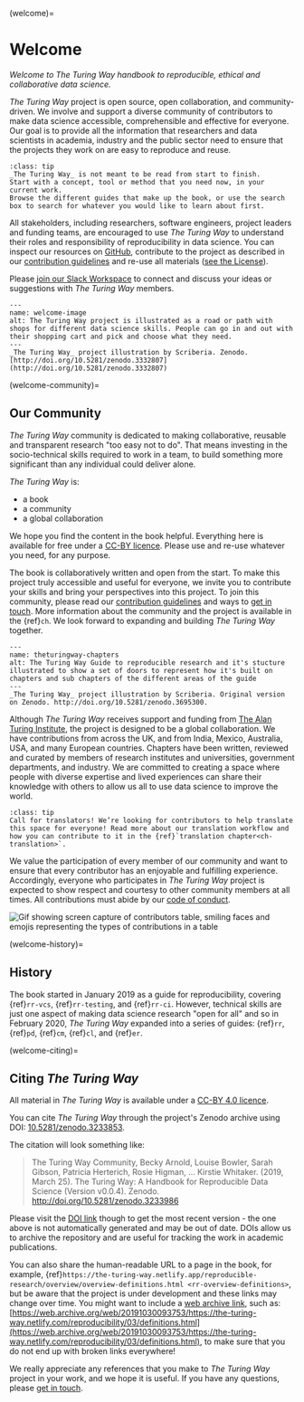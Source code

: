 (welcome)=
# Welcome

*Welcome to The Turing Way handbook to reproducible, ethical and collaborative data science.*

_The Turing Way_ project is open source, open collaboration, and community-driven.
We involve and support a diverse community of contributors to make data science accessible, comprehensible and effective for everyone.
Our goal is to provide all the information that researchers and data scientists in academia, industry and the public sector need to ensure that the projects they work on are easy to reproduce and reuse.

```{admonition} Top Tip
:class: tip
_The Turing Way_ is not meant to be read from start to finish.
Start with a concept, tool or method that you need now, in your current work.
Browse the different guides that make up the book, or use the search box to search for whatever you would like to learn about first.
```

All stakeholders, including researchers, software engineers, project leaders and funding teams, are encouraged to use _The Turing Way_ to understand their roles and responsibility of reproducibility in data science.
You can inspect our resources on [GitHub](https://github.com/alan-turing-institute/the-turing-way), contribute to the project as described in our [contribution guidelines](https://github.com/alan-turing-institute/the-turing-way/blob/main/CONTRIBUTING.md) and re-use all materials ([see the License](https://github.com/alan-turing-institute/the-turing-way/blob/main/LICENSE.md)).

Please [join our Slack Workspace](https://join.slack.com/t/theturingway/shared_invite/zt-fn608gvb-h_ZSpoA29cCdUwR~TIqpBw) to connect and discuss your ideas or suggestions with *The Turing Way* members.

```{figure} figures/theturingway-pathway.*
---
name: welcome-image
alt: The Turing Way project is illustrated as a road or path with shops for different data science skills. People can go in and out with their shopping cart and pick and choose what they need.
---
_The Turing Way_ project illustration by Scriberia. Zenodo. [http://doi.org/10.5281/zenodo.3332807](http://doi.org/10.5281/zenodo.3332807)
```

(welcome-community)=
## Our Community

_The Turing Way_ community is dedicated to making collaborative, reusable and transparent research "too easy not to do".
That means investing in the socio-technical skills required to work in a team, to build something more significant than any individual could deliver alone.

_The Turing Way_ is:

* a book
* a community
* a global collaboration

We hope you find the content in the book helpful.
Everything here is available for free under a [CC-BY licence](https://github.com/alan-turing-institute/the-turing-way/blob/main/LICENSE.md).
Please use and re-use whatever you need, for any purpose.

The book is collaboratively written and open from the start.
To make this project truly accessible and useful for everyone, we invite you to contribute your skills and bring your perspectives into this project.
To join this community, please read our [contribution guidelines](https://github.com/alan-turing-institute/the-turing-way/blob/main/CONTRIBUTING.md) and ways to [get in touch](https://github.com/alan-turing-institute/the-turing-way#get-in-touch).
More information about the community and the project is available in the {ref}`ch`.
We look forward to expanding and building _The Turing Way_ together.

```{figure} figures/theturingway-chapters.*
---
name: theturingway-chapters
alt: The Turing Way Guide to reproducible research and it's stucture illustrated to show a set of doors to represent how it's built on chapters and sub chapters of the different areas of the guide
---
_The Turing Way_ project illustration by Scriberia. Original version on Zenodo. http://doi.org/10.5281/zenodo.3695300.
```

Although _The Turing Way_ receives support and funding from [The Alan Turing Institute](https://www.turing.ac.uk/), the project is designed to be a global collaboration.
We have contributions from across the UK, and from India, Mexico, Australia, USA, and many European countries.
Chapters have been written, reviewed and curated by members of research institutes and universities, government departments, and industry.
We are committed to creating a space where people with diverse expertise and lived experiences can share their knowledge with others to allow us all to use data science to improve the world.

```{admonition} Translation
:class: tip
Call for translators! We’re looking for contributors to help translate this space for everyone! Read more about our translation workflow and how you can contribute to it in the {ref}`translation chapter<ch-translation>`.
```

We value the participation of every member of our community and want to ensure that every contributor has an enjoyable and fulfilling experience.
Accordingly, everyone who participates in _The Turing Way_ project is expected to show respect and courtesy to other community members at all times.
All contributions must abide by our [code of conduct](https://github.com/alan-turing-institute/the-turing-way/blob/main/CODE_OF_CONDUCT.md).

![Gif showing screen capture of contributors table, smiling faces and emojis representing the types of contributions in a table](https://media.giphy.com/media/gKIUisnjpj2PS75nOJ/giphy.gif)

(welcome-history)=
## History

The book started in January 2019 as a guide for reproducibility, covering {ref}`rr-vcs`, {ref}`rr-testing`, and {ref}`rr-ci`. However, technical skills are just one aspect of making data science research "open for all" and so in February 2020, _The Turing Way_ expanded into a series of guides: {ref}`rr`, {ref}`pd`, {ref}`cm`, {ref}`cl`, and {ref}`er`.

(welcome-citing)=
## Citing _The Turing Way_

All material in _The Turing Way_ is available under a [CC-BY 4.0 licence](https://github.com/alan-turing-institute/the-turing-way/blob/main/LICENSE.md).

You can cite _The Turing Way_ through the project's Zenodo archive using DOI: [10.5281/zenodo.3233853](https://doi.org/10.5281/zenodo.3233853).

The citation will look something like:

> The Turing Way Community, Becky Arnold, Louise Bowler, Sarah Gibson, Patricia Herterich, Rosie Higman, … Kirstie Whitaker. (2019, March 25). The Turing Way: A Handbook for Reproducible Data Science (Version v0.0.4). Zenodo. http://doi.org/10.5281/zenodo.3233986

Please visit the [DOI link](https://doi.org/10.5281/zenodo.3233853) though to get the most recent version - the one above is not automatically generated and may be out of date.
DOIs allow us to archive the repository and are useful for tracking the work in academic publications.

You can also share the human-readable URL to a page in the book, for example, {ref}`https://the-turing-way.netlify.app/reproducible-research/overview/overview-definitions.html <rr-overview-definitions>`, but be aware that the project is under development and these links may change over time.
You might want to include a [web archive link](http://web.archive.org), such as: [https://web.archive.org/web/20191030093753/https://the-turing-way.netlify.com/reproducibility/03/definitions.html](https://web.archive.org/web/20191030093753/https://the-turing-way.netlify.com/reproducibility/03/definitions.html), to make sure that you do not end up with broken links everywhere!

We really appreciate any references that you make to _The Turing Way_ project in your work, and we hope it is useful.
If you have any questions, please [get in touch](https://github.com/alan-turing-institute/the-turing-way#get-in-touch).
